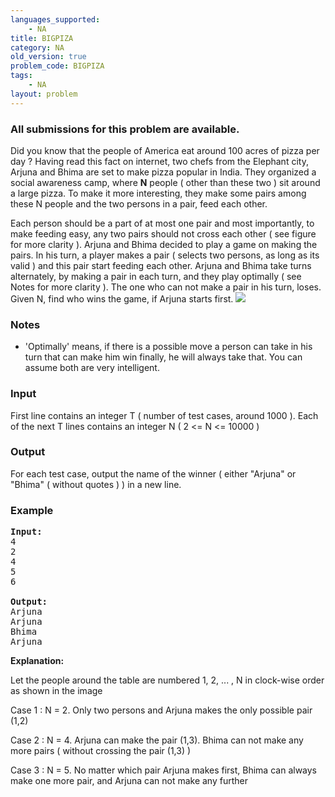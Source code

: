 ```yaml
---
languages_supported:
    - NA
title: BIGPIZA
category: NA
old_version: true
problem_code: BIGPIZA
tags:
    - NA
layout: problem
---
```

###  All submissions for this problem are available. 

Did you know that the people of America eat around 100 acres of pizza per day ? Having read this fact on internet, two chefs from the Elephant city, Arjuna and Bhima are set to make pizza popular in India. They organized a social awareness camp, where **N** people ( other than these two ) sit around a large pizza. To make it more interesting, they make some pairs among these N people and the two persons in a pair, feed each other.

Each person should be a part of at most one pair and most importantly, to make feeding easy, any two pairs should not cross each other ( see figure for more clarity ). Arjuna and Bhima decided to play a game on making the pairs. In his turn, a player makes a pair ( selects two persons, as long as its valid ) and this pair start feeding each other. Arjuna and Bhima take turns alternately, by making a pair in each turn, and they play optimally ( see Notes for more clarity ). The one who can not make a pair in his turn, loses. Given N, find who wins the game, if Arjuna starts first. 
![](http://farm6.static.flickr.com/5142/5702697471_007b748139.jpg)

### Notes

- 'Optimally' means, if there is a possible move a person can take in his turn that can make him win finally, he will always take that. You can assume both are very intelligent.


### Input

First line contains an integer T ( number of test cases, around 1000 ). Each of the next T lines contains an integer N ( 2 <= N <= 10000 )

### Output

For each test case, output the name of the winner ( either "Arjuna" or "Bhima" ( without quotes ) ) in a new line.

### Example

<pre>
<b>Input:</b>
4
2
4
5
6

<b>Output:</b>
Arjuna
Arjuna
Bhima
Arjuna
</pre>
**Explanation:**

Let the people around the table are numbered 1, 2, ... , N in clock-wise order as shown in the image 

Case 1 : N = 2. Only two persons and Arjuna makes the only possible pair (1,2)

Case 2 : N = 4. Arjuna can make the pair (1,3). Bhima can not make any more pairs ( without crossing the pair (1,3) )

Case 3 : N = 5. No matter which pair Arjuna makes first, Bhima can always make one more pair, and Arjuna can not make any further

